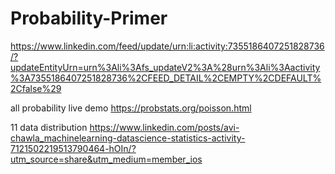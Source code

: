 # Probability-Primer

https://www.linkedin.com/feed/update/urn:li:activity:7355186407251828736/?updateEntityUrn=urn%3Ali%3Afs_updateV2%3A%28urn%3Ali%3Aactivity%3A7355186407251828736%2CFEED_DETAIL%2CEMPTY%2CDEFAULT%2Cfalse%29

all probability live demo
https://probstats.org/poisson.html

11 data distribution
https://www.linkedin.com/posts/avi-chawla_machinelearning-datascience-statistics-activity-7121502219513790464-hOIn/?utm_source=share&utm_medium=member_ios

